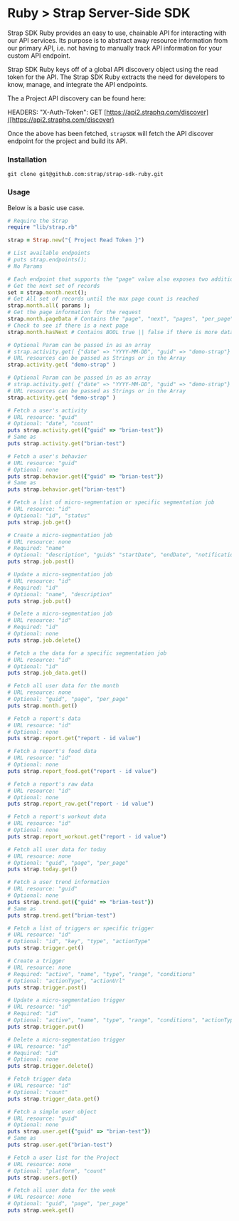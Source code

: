 # Ruby > Strap Server-Side SDK

Strap SDK Ruby provides an easy to use, chainable API for interacting with our
API services.  Its purpose is to abstract away resource information from
our primary API, i.e. not having to manually track API information for
your custom API endpoint.

Strap SDK Ruby keys off of a global API discovery object using the read token for the API. 
The Strap SDK Ruby extracts the need for developers to know, manage, and integrate the API endpoints.

The a Project API discovery can be found here:

HEADERS: "X-Auth-Token": 
GET [https://api2.straphq.com/discover]([https://api2.straphq.com/discover)

Once the above has been fetched, `strapSDK` will fetch the API discover
endpoint for the project and build its API.

### Installation

```
git clone git@github.com:strap/strap-sdk-ruby.git
```

### Usage

Below is a basic use case.

```ruby
# Require the Strap
require "lib/strap.rb"

strap = Strap.new("{ Project Read Token }")

# List available endpoints
# puts strap.endpoints();
# No Params

# Each endpoint that supports the "page" value also exposes two additional methods and two detail values
# Get the next set of records
set = strap.month.next(); 
# Get All set of records until the max page count is reached
strap.month.all( params ); 
# Get the page information for the request
strap.month.pageData # Contains the "page", "next", "pages", "per_page" information for the request
# Check to see if there is a next page
strap.month.hasNext # Contains BOOL true || false if there is more data that can be pulled

# Optional Param can be passed in as an array
# strap.activity.get( {"date" => "YYYY-MM-DD", "guid" => "demo-strap"} )
# URL resources can be passed as Strings or in the Array
strap.activity.get( "demo-strap" )

# Optional Param can be passed in as an array
# strap.activity.get( {"date" => "YYYY-MM-DD", "guid" => "demo-strap"} )
# URL resources can be passed as Strings or in the Array
strap.activity.get( "demo-strap" )

# Fetch a user's activity
# URL resource: "guid"
# Optional: "date", "count"
puts strap.activity.get({"guid" => "brian-test"})
# Same as 
puts strap.activity.get("brian-test")

# Fetch a user's behavior
# URL resource: "guid"
# Optional: none
puts strap.behavior.get({"guid" => "brian-test"})
# Same as 
puts strap.behavior.get("brian-test")

# Fetch a list of micro-segmentation or specific segmentation job
# URL resource: "id"
# Optional: "id", "status"
puts strap.job.get()

# Create a micro-segmentation job
# URL resource: none
# Required: "name"
# Optional: "description", "guids" "startDate", "endDate", "notificationUrl" >> Guid is array of strings
puts strap.job.post()

# Update a micro-segmentation job
# URL resource: "id"
# Required: "id"
# Optional: "name", "description"
puts strap.job.put()

# Delete a micro-segmentation job
# URL resource: "id"
# Required: "id"
# Optional: none
puts strap.job.delete()

# Fetch a the data for a specific segmentation job
# URL resource: "id"
# Optional: "id"
puts strap.job_data.get()

# Fetch all user data for the month
# URL resource: none
# Optional: "guid", "page", "per_page"
puts strap.month.get()

# Fetch a report's data
# URL resource: "id"
# Optional: none
puts strap.report.get("report - id value")

# Fetch a report's food data
# URL resource: "id"
# Optional: none
puts strap.report_food.get("report - id value")

# Fetch a report's raw data
# URL resource: "id"
# Optional: none
puts strap.report_raw.get("report - id value")

# Fetch a report's workout data
# URL resource: "id"
# Optional: none
puts strap.report_workout.get("report - id value")

# Fetch all user data for today
# URL resource: none
# Optional: "guid", "page", "per_page"
puts strap.today.get()

# Fetch a user trend information
# URL resource: "guid"
# Optional: none
puts strap.trend.get({"guid" => "brian-test"})
# Same as 
puts strap.trend.get("brian-test")

# Fetch a list of triggers or specific trigger
# URL resource: "id"
# Optional: "id", "key", "type", "actionType"
puts strap.trigger.get()

# Create a trigger
# URL resource: none
# Required: "active", "name", "type", "range", "conditions"
# Optional: "actionType", "actionUrl"
puts strap.trigger.post()

# Update a micro-segmentation trigger
# URL resource: "id"
# Required: "id"
# Optional: "active", "name", "type", "range", "conditions", "actionType", "actionUrl"
puts strap.trigger.put()

# Delete a micro-segmentation trigger
# URL resource: "id"
# Required: "id"
# Optional: none
puts strap.trigger.delete()

# Fetch trigger data
# URL resource: "id"
# Optional: "count"
puts strap.trigger_data.get()

# Fetch a simple user object
# URL resource: "guid"
# Optional: none
puts strap.user.get({"guid" => "brian-test"})
# Same as 
puts strap.user.get("brian-test")

# Fetch a user list for the Project
# URL resource: none
# Optional: "platform", "count"
puts strap.users.get()

# Fetch all user data for the week
# URL resource: none
# Optional: "guid", "page", "per_page"
puts strap.week.get()


```
